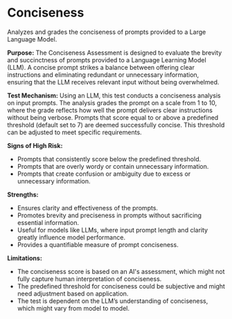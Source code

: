 # Conciseness

Analyzes and grades the conciseness of prompts provided to a Large Language Model.

**Purpose:**
The Conciseness Assessment is designed to evaluate the brevity and succinctness of prompts provided to a Language
Learning Model (LLM). A concise prompt strikes a balance between offering clear instructions and eliminating
redundant or unnecessary information, ensuring that the LLM receives relevant input without being overwhelmed.

**Test Mechanism:**
Using an LLM, this test conducts a conciseness analysis on input prompts. The analysis grades the prompt on a scale
from 1 to 10, where the grade reflects how well the prompt delivers clear instructions without being verbose.
Prompts that score equal to or above a predefined threshold (default set to 7) are deemed successfully concise.
This threshold can be adjusted to meet specific requirements.

**Signs of High Risk:**

- Prompts that consistently score below the predefined threshold.
- Prompts that are overly wordy or contain unnecessary information.
- Prompts that create confusion or ambiguity due to excess or unnecessary information.

**Strengths:**

- Ensures clarity and effectiveness of the prompts.
- Promotes brevity and preciseness in prompts without sacrificing essential information.
- Useful for models like LLMs, where input prompt length and clarity greatly influence model performance.
- Provides a quantifiable measure of prompt conciseness.

**Limitations:**

- The conciseness score is based on an AI's assessment, which might not fully capture human interpretation of
conciseness.
- The predefined threshold for conciseness could be subjective and might need adjustment based on application.
- The test is dependent on the LLM’s understanding of conciseness, which might vary from model to model.
